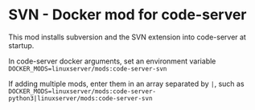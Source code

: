 # SVN - Docker mod for code-server

This mod installs subversion and the SVN extension into code-server at startup.

In code-server docker arguments, set an environment variable `DOCKER_MODS=linuxserver/mods:code-server-svn`

If adding multiple mods, enter them in an array separated by `|`, such as `DOCKER_MODS=linuxserver/mods:code-server-python3|linuxserver/mods:code-server-svn`
